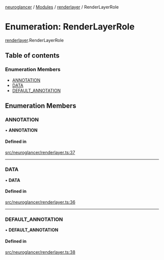[neuroglancer](../README.md) / [Modules](../modules.md) / [renderlayer](../modules/renderlayer.md) / RenderLayerRole

# Enumeration: RenderLayerRole

[renderlayer](../modules/renderlayer.md).RenderLayerRole

## Table of contents

### Enumeration Members

- [ANNOTATION](renderlayer.RenderLayerRole.md#annotation)
- [DATA](renderlayer.RenderLayerRole.md#data)
- [DEFAULT\_ANNOTATION](renderlayer.RenderLayerRole.md#default_annotation)

## Enumeration Members

### ANNOTATION

• **ANNOTATION**

#### Defined in

[src/neuroglancer/renderlayer.ts:37](https://github.com/ActiveBrainAtlas2/neuroglancer/blob/285e65d7/src/neuroglancer/renderlayer.ts#L37)

___

### DATA

• **DATA**

#### Defined in

[src/neuroglancer/renderlayer.ts:36](https://github.com/ActiveBrainAtlas2/neuroglancer/blob/285e65d7/src/neuroglancer/renderlayer.ts#L36)

___

### DEFAULT\_ANNOTATION

• **DEFAULT\_ANNOTATION**

#### Defined in

[src/neuroglancer/renderlayer.ts:38](https://github.com/ActiveBrainAtlas2/neuroglancer/blob/285e65d7/src/neuroglancer/renderlayer.ts#L38)
